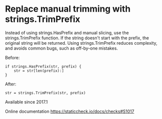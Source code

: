 # Replace manual trimming with strings.TrimPrefix

Instead of using strings.HasPrefix and manual slicing, use the
strings.TrimPrefix function. If the string doesn't start with the
prefix, the original string will be returned. Using strings.TrimPrefix
reduces complexity, and avoids common bugs, such as off-by-one
mistakes.

Before:

    if strings.HasPrefix(str, prefix) {
        str = str[len(prefix):]
    }

After:

    str = strings.TrimPrefix(str, prefix)

Available since
    2017.1

Online documentation
    https://staticcheck.io/docs/checks#S1017
